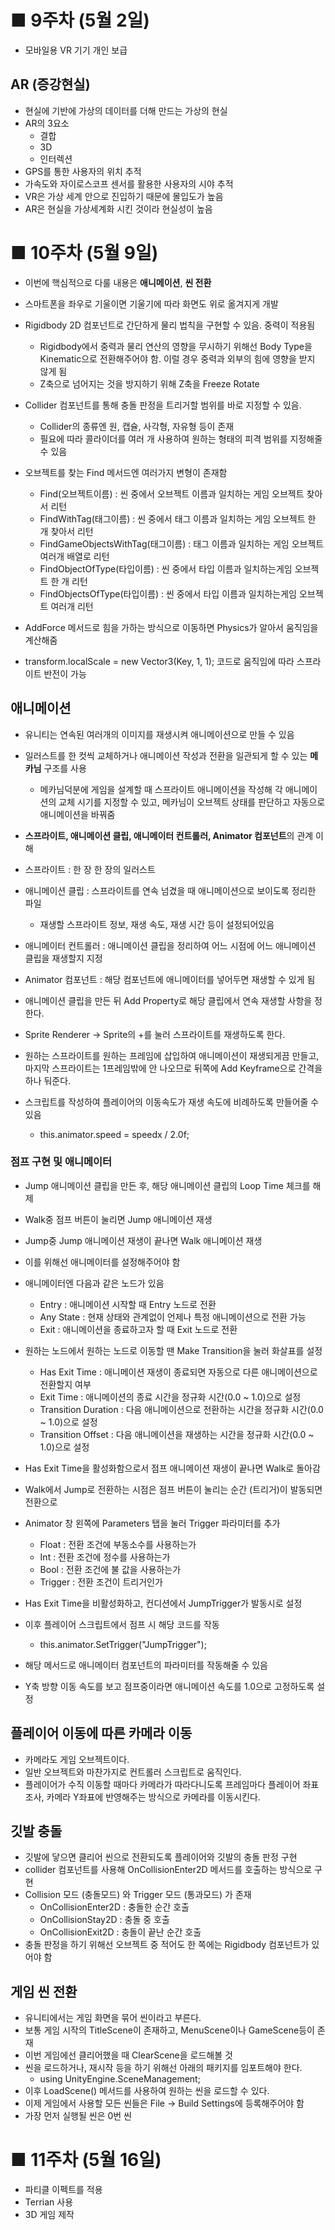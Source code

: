 # ■ 9주차 (5월 2일)

- 모바일용 VR 기기 개인 보급

## AR (증강현실)

- 현실에 기반에 가상의 데이터를 더해 만드는 가상의 현실
- AR의 3요소
    - 결합
    - 3D
    - 인터렉션
- GPS를 통한 사용자의 위치 추적
- 가속도와 자이로스코프 센서를 활용한 사용자의 시야 추적
- VR은 가상 세계 안으로 진입하기 때문에 몰입도가 높음
- AR은 현실을 가상세계화 시킨 것이라 현실성이 높음


# ■ 10주차 (5월 9일)

- 이번에 핵심적으로 다룰 내용은 **애니메이션**, **씬 전환**
- 스마트폰을 좌우로 기울이면 기울기에 따라 화면도 위로 옮겨지게 개발

- Rigidbody 2D 컴포넌트로 간단하게 물리 법칙을 구현할 수 있음. 중력이 적용됨
    - Rigidbody에서 중력과 물리 연산의 영향을 무시하기 위해선 Body Type을 Kinematic으로 전환해주어야 함. 이럴 경우 중력과 외부의 힘에 영향을 받지 않게 됨
    - Z축으로 넘어지는 것을 방지하기 위해 Z축을 Freeze Rotate
- Collider 컴포넌트를 통해 충돌 판정을 트리거할 범위를 바로 지정할 수 있음.
    - Collider의 종류엔 원, 캡슐, 사각형, 자유형 등이 존재
    - 필요에 따라 콜라이더를 여러 개 사용하여 원하는 형태의 피격 범위를 지정해줄 수 있음

- 오브젝트를 찾는 Find 메서드엔 여러가지 변형이 존재함
    - Find(오브젝트이름) : 씬 중에서 오브젝트 이름과 일치하는 게임 오브젝트 찾아서 리턴
    - FindWithTag(태그이름) : 씬 중에서 태그 이름과 일치하는 게임 오브젝트 한 개 찾아서 리턴
    - FindGameObjectsWithTag(태그이름) : 태그 이름과 일치하는 게임 오브젝트 여러개 배열로 리턴
    - FindObjectOfType(타입이름) : 씬 중에서 타입 이름과 일치하는게임 오브젝트 한 개 리턴
    - FindObjectsOfType(타입이름) : 씬 중에서 타입 이름과 일치하는게임 오브젝트 여러개 리턴
    
- AddForce 메서드로 힘을 가하는 방식으로 이동하면 Physics가 알아서 움직임을 계산해줌
- transform.localScale = new Vector3(Key, 1, 1); 코드로 움직임에 따라 스프라이트 반전이 가능

## 애니메이션

- 유니티는 연속된 여러개의 이미지를 재생시켜 애니메이션으로 만들 수 있음
- 일러스트를 한 컷씩 교체하거나 애니메이션 작성과 전환을 일관되게 할 수 있는 **메카님** 구조를 사용
    - 메카님덕분에 게임을 설계할 때 스프라이트 애니메이션을 작성해 각 애니메이션의 교체 시기를 지정할 수 있고, 메카님이 오브젝트 상태를 판단하고 자동으로 애니메이션을 바꿔줌
- **스프라이트, 애니메이션 클립, 애니메이터 컨트롤러, Animator 컴포넌트**의 관계 이해

- 스프라이트 : 한 장 한 장의 일러스트
- 애니메이션 클립 : 스프라이트를 연속 넘겼을 때 애니메이션으로 보이도록 정리한 파일
    - 재생할 스프라이트 정보, 재생 속도, 재생 시간 등이 설정되어있음
- 애니메이터  컨트롤러 : 애니메이션 클립을 정리하여 어느 시점에 어느 애니메이션 클립을 재생할지 지정
- Animator 컴포넌트 : 해당 컴포넌트에 애니메이터를 넣어두면 재생할 수 있게 됨

- 애니메이션 클립을 만든 뒤 Add Property로 해당 클립에서 연속 재생할 사항을 정한다.
- Sprite Renderer → Sprite의 +를 눌러 스프라이트를 재생하도록 한다.
- 원하는 스프라이트를 원하는 프레임에 삽입하여 애니메이션이 재생되게끔 만들고, 마지막 스프라이트는 1프레임밖에 안 나오므로 뒤쪽에 Add Keyframe으로 간격을 하나 둬준다.
- 스크립트를 작성하여 플레이어의 이동속도가 재생 속도에 비례하도록 만들어줄 수 있음
    - this.animator.speed = speedx / 2.0f;

### 점프 구현 및 애니메이터

- Jump 애니메이션 클립을 만든 후, 해당 애니메이션 클립의 Loop Time 체크를 해제
- Walk중 점프 버튼이 눌리면 Jump 애니메이션 재생
- Jump중 Jump 애니메이션 재생이 끝나면 Walk 애니메이션 재생
- 이를 위해선 애니메이터를 설정해주어야 함

- 애니메이터엔 다음과 같은 노드가 있음
    - Entry : 애니메이션 시작할 때 Entry 노드로 전환
    - Any State : 현재 상태와 관계없이 언제나 특정 애니메이션으로 전환 가능
    - Exit : 애니메이션을 종료하고자 할 때 Exit 노드로 전환
- 원하는 노드에서 원하는 노드로 이동할 땐 Make Transition을 눌러 화살표를 설정
    - Has Exit Time : 애니메이션 재생이 종료되면 자동으로 다른 애니메이션으로 전환할지 여부
    - Exit Time : 애니메이션의 종료 시간을 정규화 시간(0.0 ~ 1.0)으로 설정
    - Transition Duration : 다음 애니메이션으로 전환하는 시간을 정규화 시간(0.0 ~ 1.0)으로 설정
    - Transition Offset : 다음 애니메이션을 재생하는 시간을 정규화 시간(0.0 ~ 1.0)으로 설정
- Has Exit Time을 활성화함으로서 점프 애니메이션 재생이 끝나면 Walk로 돌아감

- Walk에서 Jump로 전환하는 시점은 점프 버튼이 눌리는 순간 (트리거)이 발동되면 전환으로
- Animator 창 왼쪽에 Parameters 탭을 눌러 Trigger 파라미터를 추가
    - Float : 전환 조건에 부동소수를 사용하는가
    - Int : 전환 조건에 정수를 사용하는가
    - Bool : 전환 조건에 불 값을 사용하는가
    - Trigger : 전환 조건이 트리거인가
- Has Exit Time을 비활성화하고, 컨디션에서 JumpTrigger가 발동시로 설정
- 이후 플레이어 스크립트에서 점프 시 해당 코드를 작동
    - this.animator.SetTrigger("JumpTrigger");
- 해당 메서드로 애니메이터 컴포넌트의 파라미터를 작동해줄 수 있음
- Y축 방향 이동 속도를 보고 점프중이라면 애니메이션 속도를 1.0으로 고정하도록 설정

## 플레이어 이동에 따른 카메라 이동

- 카메라도 게임 오브젝트이다.
- 일반 오브젝트와 마찬가지로 컨트롤러 스크립트로 움직인다.
- 플레이어가 수직 이동할 때마다 카메라가 따라다니도록 프레임마다 플레이어 좌표 조사, 카메라 Y좌표에 반영해주는 방식으로 카메라를 이동시킨다.

## 깃발 충돌

- 깃발에 닿으면 클리어 씬으로 전환되도록 플레이어와 깃발의 충돌 판정 구현
- collider 컴포넌트를 사용해 OnCollisionEnter2D 메서드를 호출하는 방식으로 구현
- Collision 모드 (충돌모드) 와 Trigger 모드 (통과모드) 가 존재
    - OnCollisionEnter2D : 충돌한 순간 호출
    - OnCollisionStay2D : 충돌 중 호출
    - OnCollisionExit2D : 충돌이 끝난 순간 호출
- 충돌 판정을 하기 위해선 오브젝트 중 적어도  한 쪽에는 Rigidbody 컴포넌트가 있어야 함

## 게임 씬 전환

- 유니티에서는 게임 화면을 묶어 씬이라고 부른다.
- 보통 게임 시작의 TitleScene이 존재하고, MenuScene이나 GameScene등이 존재
- 이번 게임에선 클리어했을 때 ClearScene을 로드해볼 것
- 씬을 로드하거나, 재시작 등을 하기 위해선 아래의 패키지를 임포트해야 한다.
    - using UnityEngine.SceneManagement;
- 이후 LoadScene() 메서드를 사용하여 원하는 씬을 로드할 수 있다.
- 이제 게임에서 사용할 모든 씬들은 File → Build Settings에 등록해주어야 함
- 가장 먼저 실행될 씬은 0번 씬

# ■ 11주차 (5월 16일)

- 파티클 이펙트를 적용
- Terrian 사용
- 3D 게임 제작